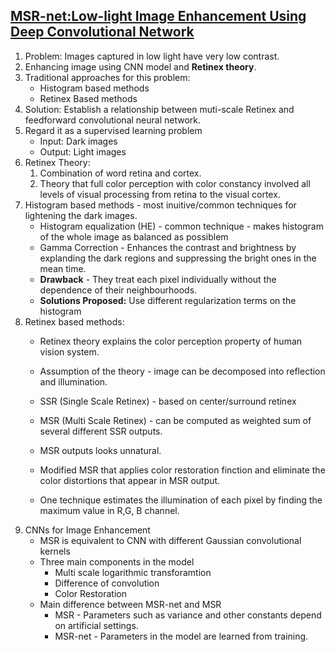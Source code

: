 ## [MSR-net:Low-light Image Enhancement Using Deep Convolutional Network](https://arxiv.org/abs/1711.02488)

1. Problem: Images captured in low light have very low contrast.
2. Enhancing image using CNN model and **Retinex theory**.
3. Traditional approaches for this problem:
    * Histogram based methods
    * Retinex Based methods
4. Solution: Establish a relationship between muti-scale Retinex and feedforward convolutional neural network.
5. Regard it as a supervised learning problem
      * Input: Dark images
      * Output: Light images
6. Retinex Theory:
      1. Combination of word retina and cortex.
      2. Theory that full color perception with color constancy involved all levels of visual processing
      from retina to the visual cortex.
7. Histogram based methods - most inuitive/common techniques for lightening the dark images.
      * Histogram equalization (HE) - common technique - makes histogram of the whole image as
      balanced as possiblem
      * Gamma Correction - Enhances the contrast and brightness by explanding the dark regions
      and suppressing the bright ones in the mean time.
      * **Drawback** - They treat each pixel individually without the dependence of their neighbourhoods.
      * **Solutions Proposed:** Use different regularization terms on the histogram
8. Retinex based methods: 
      * Retinex theory explains the color perception property of human vision system.
      * Assumption of the theory - image can be decomposed into reflection and illumination.
            
      * SSR (Single Scale Retinex) - based on center/surround retinex
      * MSR (Multi Scale Retinex) - can be computed as weighted sum of several different SSR outputs.
      * MSR outputs looks unnatural.
      * Modified MSR that applies color restoration finction and eliminate the color distortions that
      appear in MSR output.
      * One technique estimates the illumination of each pixel by finding the maximum value in R,G, B channel.
9. CNNs for Image Enhancement
      * MSR is equivalent to CNN with different Gaussian convolutional kernels 
      * Three main components in the model
         * Multi scale logarithmic transforamtion
         * Difference of convolution
         * Color Restoration
      * Main difference between MSR-net and MSR       
         * MSR - Parameters such as variance and other constants depend on artificial settings.
         * MSR-net - Parameters in the model are learned from training.
